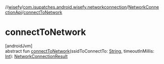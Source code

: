 //[wisefy](../../../index.md)/[com.isupatches.android.wisefy.networkconnection](../index.md)/[NetworkConnectionApi](index.md)/[connectToNetwork](connect-to-network.md)

# connectToNetwork

[androidJvm]\
abstract fun [connectToNetwork](connect-to-network.md)(ssidToConnectTo: [String](https://kotlinlang.org/api/latest/jvm/stdlib/kotlin/-string/index.html), timeoutInMillis: [Int](https://kotlinlang.org/api/latest/jvm/stdlib/kotlin/-int/index.html)): [NetworkConnectionResult](../../com.isupatches.android.wisefy.networkconnection.entities/-network-connection-result/index.md)
